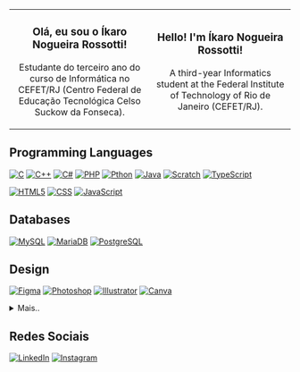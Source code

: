 <div align="center">

<table>
<tr>
<td align="center" width="50%">
  
### Olá, eu sou o Íkaro Nogueira Rossotti!  
Estudante do terceiro ano do curso de Informática no CEFET/RJ (Centro Federal de Educação Tecnológica Celso Suckow da Fonseca).  

</td>
<td align="center" width="50%">
  
### Hello! I'm Íkaro Nogueira Rossotti!  
A third-year Informatics student at the Federal Institute of Technology of Rio de Janeiro (CEFET/RJ).  

</td>
</tr>
</table>

</div>

## Programming Languages
[![C](https://img.shields.io/badge/C-203759?logo=c&logoColor=white)](#)
[![C++](https://img.shields.io/badge/C++-203759.svg?logo=c%2B%2B&logoColor=white)](#)
[![C#](https://custom-icon-badges.demolab.com/badge/C%23-203759.svg?logo=cshrp&logoColor=white)](#)
[![PHP](https://img.shields.io/badge/PHP-203759?logo=php&logoColor=white)](#)
[![Pthon](https://img.shields.io/badge/Python-203759?logo=python&logoColor=white)](#)
[![Java](https://img.shields.io/badge/Java-203759.svg?logo=openjdk&logoColor=white)](#)
[![Scratch](https://img.shields.io/badge/Scratch-203759?logo=scratch&logoColor=white)](#)
[![TypeScript](https://img.shields.io/badge/TypeScript-203759?logo=typescript&logoColor=white)](#)

[![HTML5](https://img.shields.io/badge/HTML5-203759?logo=html5&logoColor=white)](#)
[![CSS](https://img.shields.io/badge/CSS-203759?logo=css&logoColor=white)](#)
[![JavaScript](https://img.shields.io/badge/JavaScript-203759?logo=javascript&logoColor=white)](#)

## Databases
[![MySQL](https://img.shields.io/badge/MySQL-203759?logo=mysql&logoColor=white)](#)
[![MariaDB](https://img.shields.io/badge/MariaDB-203759?logo=mariadb&logoColor=white)](#)
[![PostgreSQL](https://img.shields.io/badge/PostgreSQL-203759?logo=postgresql&logoColor=white)](#)

## Design
[![Figma](https://img.shields.io/badge/Figma-203759?logo=figma&logoColor=white)](#)
[![Photoshop](https://img.shields.io/badge/Photoshop-203759?logo=adobe%20photoshop&logoColor=white)](#)
[![Illustrator](https://img.shields.io/badge/Illustrator-203759?logo=adobe%20illustrator&logoColor=white)](#)
[![Canva](https://img.shields.io/badge/Canva-203759.svg?&logo=Canva&logoColor=white)](#)

<details>
  <summary>Mais..</summary>

## Framework
[![.NET](https://img.shields.io/badge/.NET-203759?logo=dotnet&logoColor=white)](#)
[![Bootstrap](https://img.shields.io/badge/Bootstrap-203759?logo=bootstrap&logoColor=white)](#)
[![Tailwind CSS](https://img.shields.io/badge/Tailwind%20CSS-203759.svg?logo=tailwind-css&logoColor=white)](#)
[![Node.js](https://img.shields.io/badge/Node.js-203759?logo=node.js&logoColor=white)](#)
[![Docker](https://img.shields.io/badge/Docker-203759?logo=docker&logoColor=white)](#)
[![Spring Boot](https://img.shields.io/badge/Spring%20Boot-203759?logo=springboot&logoColor=white)](#)
[![Django](https://img.shields.io/badge/Django-203759.svg?logo=django&logoColor=white)](#)
[![Ember.js](https://img.shields.io/badge/Ember.js-203759?logo=emberdotjs&logoColor=white)](#)
[![Flask](https://img.shields.io/badge/Flask-203759?logo=flask&logoColor=white)](#)
  
## Data Science
[![NumPy](https://img.shields.io/badge/NumPy-203759?logo=numpy&logoColor=white)](#) 
[![Pandas](https://img.shields.io/badge/Pandas-203759?logo=pandas&logoColor=white)](#)
[![Power BI](https://custom-icon-badges.demolab.com/badge/Power%20BI-203759?logo=power-bi&logoColor=white)](#)

## Documentation
[![Notion](https://img.shields.io/badge/Notion-203759?logo=notion&logoColor=white)](#)

</details>

## Redes Sociais
[![LinkedIn](https://custom-icon-badges.demolab.com/badge/LinkedIn-203759?logo=linkedin-white&logoColor=white)](https://www.linkedin.com/in/%C3%ADkaro-rossotti-9b6335295/)
[![Instagram](https://img.shields.io/badge/Instagram-203759?logo=Instagram&logoColor=white)](https://www.instagram.com/ikarorst/)
